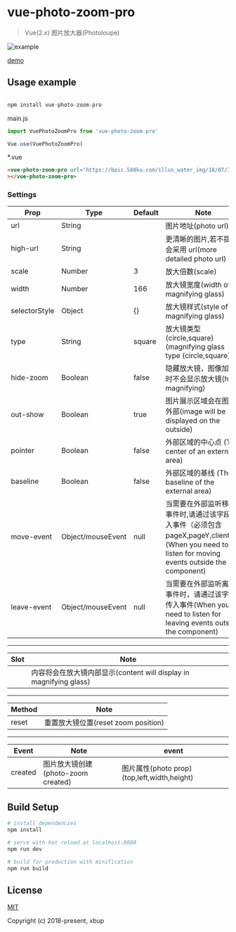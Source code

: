 # vue-photo-zoom-pro

> Vue(2.x) 图片放大器(Photoloupe)

![example](https://github.com/Mater1996/vue-photo-zoom-pro/blob/master/example.png)

[demo](https://codepen.io/xbup/project/editor/AjnEgE)

## Usage example

```js

npm install vue-photo-zoom-pro

```

main.js

```js
import VuePhotoZoomPro from 'vue-photo-zoom-pro'

Vue.use(VuePhotoZoomPro)
```

*.vue

```html
<vue-photo-zoom-pro url="https://bpic.588ku.com/illus_water_img/18/07/30/f3c7060bc28216271dc8c4630b288331.jpg!/watermark/url/L3dhdGVyL3dhdGVyX2JhY2tfNDAwXzIwMC5wbmc=/repeat/true"
></vue-photo-zoom-pro>
```

### Settings

| Prop          | Type              | Default | Note                                                                                                                                             |
| ------------- | ----------------- | ------- | ------------------------------------------------------------------------------------------------------------------------------------------------ |
| url           | String            |         | 图片地址(photo url)                                                                                                                              |
| high-url      | String            |         | 更清晰的图片,若不提供会采用 url(more detailed photo url)                                                                                         |
| scale         | Number            | 3       | 放大倍数(scale)                                                                                                                                  |
| width         | Number            | 166     | 放大镜宽度(width of magnifying glass)                                                                                                            |
| selectorStyle | Object            | {}      | 放大镜样式(style of magnifying glass)                                                                                                            |
| type          | String            | square  | 放大镜类型(circle,square)(magnifying glass type (circle,square))                                                                                 |
| hide-zoom     | Boolean           | false   | 隐藏放大镜，图像加载时不会显示放大镜(hide magnifying)                                                                                            |
| out-show      | Boolean           | true    | 图片展示区域会在图片外部(image will be displayed on the outside)                                                                                 |
| pointer       | Boolean           | false   | 外部区域的中心点 (The center of an external area)                                                                                                |
| baseline      | Boolean           | false   | 外部区域的基线 (The baseline of the external area)                                                                                               |
| move-event    | Object/mouseEvent | null    | 当需要在外部监听移动事件时,请通过该字段传入事件（必须包含 pageX,pageY,clientY）(When you need to listen for moving events outside the component) |
| leave-event   | Object/mouseEvent | null    | 当需要在外部监听离开事件时，请通过该字段传入事件(When you need to listen for leaving events outside the component)                               |

---

| Slot | Note                                                               |
| ---- | ------------------------------------------------------------------ |
|      | 内容将会在放大镜内部显示(content will display in magnifying glass) |

---

| Method | Note                                |
| ------ | ----------------------------------- |
| reset  | 重置放大镜位置(reset zoom position) |

---

| Event   | Note                               | event                                       |
| ------- | ---------------------------------- | ------------------------------------------- |
| created | 图片放大镜创建(photo-zoom created) | 图片属性(photo prop)(top,left,width,height) |

## Build Setup

```bash
# install dependencies
npm install

# serve with hot reload at localhost:8080
npm run dev

# build for production with minification
npm run build
```

## License

[MIT](https://opensource.org/licenses/MIT)

Copyright (c) 2018-present, xbup
